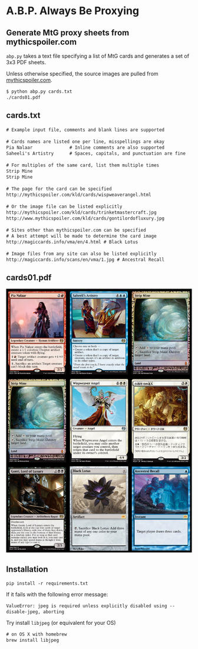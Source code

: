 # A.B.P. Always Be Proxying
## Generate MtG proxy sheets from mythicspoiler.com

`abp.py` takes a text file specifying a list of MtG cards and generates a set of 3x3 PDF sheets.

Unless otherwise specified, the source images are pulled from [mythicspoiler.com](http://mythicspoiler.com).
```
$ python abp.py cards.txt
./cards01.pdf
```

## cards.txt
```
# Example input file, comments and blank lines are supported

# Cards names are listed one per line, misspellings are okay
Pia Nalaar              # Inline comments are also supported
Saheeli's Artistry      # Spaces, capitals, and punctuation are fine

# For multiples of the same card, list them multiple times
Strip Mine
Strip Mine

# The page for the card can be specified
http://mythicspoiler.com/kld/cards/wispweaverangel.html

# Or the image file can be listed explicitly
http://mythicspoiler.com/kld/cards/trinketmastercraft.jpg
http://www.mythicspoiler.com/kld/cards/gontilordofluxury.jpg

# Sites other than mythicspoiler.com can be specified
# A best attempt will be made to determine the card image
http://magiccards.info/vma/en/4.html # Black Lotus

# Image files from any site can also be listed explicitly
http://magiccards.info/scans/en/vma/1.jpg # Ancestral Recall

```

## cards01.pdf
![alt text](https://github.com/RobRuana/abp/raw/master/example_Sheet01_134.26dpi.png "Example output")

## Installation

```
pip install -r requirements.txt
```

If it fails with the following error message:
```
ValueError: jpeg is required unless explicitly disabled using --disable-jpeg, aborting
```

Try install ``libjpeg`` (or equivalent for your OS)
```
# on OS X with homebrew
brew install libjpeg
```


